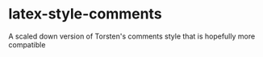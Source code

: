 # latex-style-comments
A scaled down version of Torsten's comments style that is hopefully more compatible

